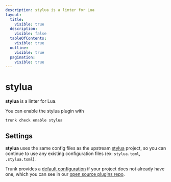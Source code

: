 ```yaml
---
description: stylua is a linter for Lua
layout:
  title:
    visible: true
  description:
    visible: false
  tableOfContents:
    visible: true
  outline:
    visible: true
  pagination:
    visible: true
---
```


# stylua

**stylua** is a linter for Lua.

You can enable the stylua plugin with

```shell
trunk check enable stylua
```

## Settings


**stylua** uses the same config files as the
upstream [stylua](https://github.com/JohnnyMorganz/StyLua/tree/main) project, so you can continue to use any
existing configuration files (ex: `stylua.toml`, `.stylua.toml`).
    

Trunk provides a [default configuration](https://github.com/trunk-io/plugins/tree/main/linters/stylua) if your project does not already have one,
which you can see in our [open source plugins repo](https://github.com/trunk-io/plugins/tree/main).

